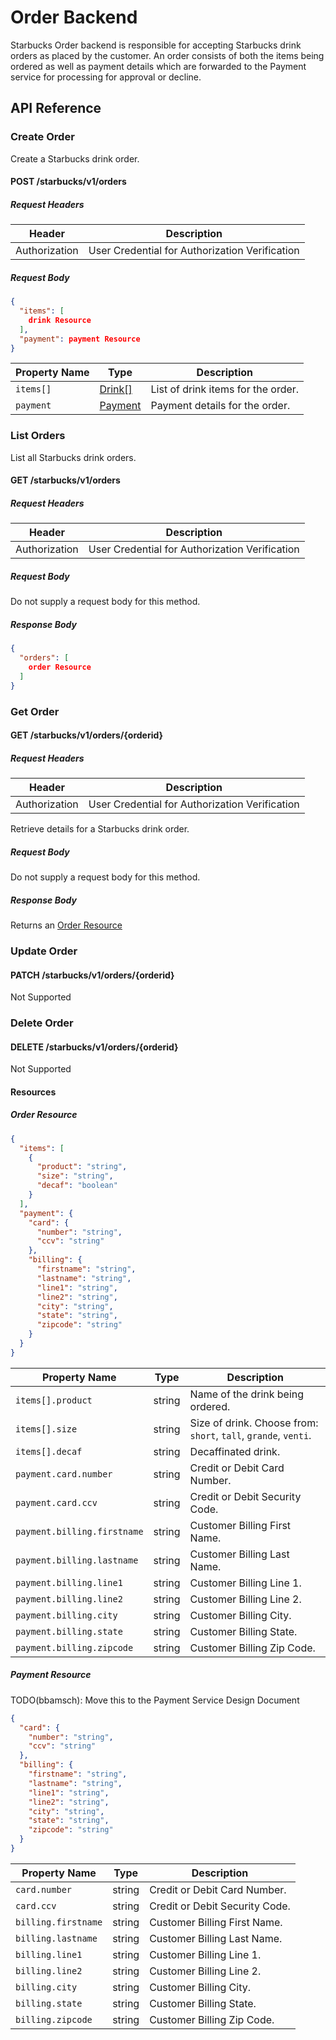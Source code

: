 # Order Backend

Starbucks Order backend is responsible for accepting Starbucks drink orders as placed by the customer. An order consists of both the items being ordered as well as payment details which are forwarded to the Payment service for processing for approval or decline.

## API Reference
### Create Order

Create a Starbucks drink order.

#### POST /starbucks/v1/orders
##### Request Headers

| Header | Description |
|--------|-------------|
| Authorization | User Credential for Authorization Verification |

##### Request Body

```json
{
  "items": [
    drink Resource
  ],
  "payment": payment Resource
}
```

| Property Name | Type | Description |
|---------------|------|-------------|
| `items[]` | [Drink\[\]](#Drink-Resource) | List of drink items for the order. |
| `payment` | [Payment](#Payment-Resource) | Payment details for the order. |

### List Orders

List all Starbucks drink orders.

#### GET /starbucks/v1/orders
##### Request Headers

| Header | Description |
|--------|-------------|
| Authorization | User Credential for Authorization Verification |

##### Request Body

Do not supply a request body for this method.

##### Response Body

```json
{
  "orders": [
    order Resource
  ]
}
```

### Get Order
#### GET /starbucks/v1/orders/{orderid}
##### Request Headers

| Header | Description |
|--------|-------------|
| Authorization | User Credential for Authorization Verification |

Retrieve details for a Starbucks drink order.

##### Request Body

Do not supply a request body for this method.

##### Response Body

Returns an [Order Resource](#Order-Resource)

### Update Order
#### PATCH /starbucks/v1/orders/{orderid}

Not Supported

### Delete Order
#### DELETE /starbucks/v1/orders/{orderid}

Not Supported

#### Resources
##### Order Resource
```json
{
  "items": [
    {
      "product": "string",
      "size": "string",
      "decaf": "boolean"
    }
  ],
  "payment": {
    "card": {
      "number": "string",
      "ccv": "string"
    },
    "billing": {
      "firstname": "string",
      "lastname": "string",
      "line1": "string",
      "line2": "string",
      "city": "string",
      "state": "string",
      "zipcode": "string"
    }
  }
}

```

| Property Name | Type | Description |
|---------------|------|-------------|
| `items[].product` | string | Name of the drink being ordered. |
| `items[].size` | string | Size of drink. Choose from: `short`, `tall`, `grande`, `venti`. |
| `items[].decaf` | string | Decaffinated drink. |
| `payment.card.number` | string | Credit or Debit Card Number. |
| `payment.card.ccv` | string | Credit or Debit Security Code. |
| `payment.billing.firstname` | string | Customer Billing First Name. |
| `payment.billing.lastname` | string | Customer Billing Last Name. |
| `payment.billing.line1` | string | Customer Billing Line 1. |
| `payment.billing.line2` | string | Customer Billing Line 2. |
| `payment.billing.city` | string | Customer Billing City. |
| `payment.billing.state` | string | Customer Billing State. |
| `payment.billing.zipcode` | string | Customer Billing Zip Code. |

##### Payment Resource
TODO(bbamsch): Move this to the Payment Service Design Document
```json
{
  "card": {
    "number": "string",
    "ccv": "string"
  },
  "billing": {
    "firstname": "string",
    "lastname": "string",
    "line1": "string",
    "line2": "string",
    "city": "string",
    "state": "string",
    "zipcode": "string"
  }
}
```

| Property Name | Type | Description |
|---------------|------|-------------|
| `card.number` | string | Credit or Debit Card Number. |
| `card.ccv` | string | Credit or Debit Security Code. |
| `billing.firstname` | string | Customer Billing First Name. |
| `billing.lastname` | string | Customer Billing Last Name. |
| `billing.line1` | string | Customer Billing Line 1. |
| `billing.line2` | string | Customer Billing Line 2. |
| `billing.city` | string | Customer Billing City. |
| `billing.state` | string | Customer Billing State. |
| `billing.zipcode` | string | Customer Billing Zip Code. |
